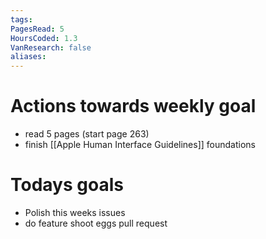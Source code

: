 ```yaml
---
tags: 
PagesRead: 5
HoursCoded: 1.3
VanResearch: false
aliases:
---
```

# Actions towards weekly goal
- read 5 pages (start page 263)
- finish [[Apple Human Interface Guidelines]] foundations
# Todays goals
- Polish this weeks issues
- do feature shoot eggs pull request